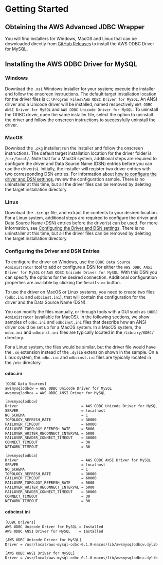 # Getting Started

## Obtaining the AWS Advanced JDBC Wrapper

You will find installers for Windows, MacOS and Linux that can be downloaded directly from [GitHub Releases](https://github.com/awslabs/aws-mysql-odbc/releases) to install the AWS ODBC Driver for MySQL.

## Installing the AWS ODBC Driver for MySQL

### Windows
Download the `.msi` Windows installer for your system; execute the installer and follow the onscreen instructions. The default target installation location for the driver files is `C:\Program Files\AWS ODBC Driver for MySQL`. An ANSI driver and a Unicode driver will be installed, named respectively `AWS ODBC ANSI Driver for MySQL` and `AWS ODBC Unicode Driver for MySQL`. To uninstall the ODBC driver, open the same installer file, select the option to uninstall the driver and follow the onscreen instructions to successfully uninstall the driver.

### MacOS
Download the `.pkg` installer; run the installer and follow the onscreen instructions. The default target installation location for the driver folder is `/usr/local/`. Note that for a MacOS system, additional steps are required to configure the driver and Data Source Name (DSN) entries before you can use the driver(s). Initially, the installer will register two driver entries with two corresponding DSN entries. For information about [how to configure the driver and DSN settings](#configuring-the-driver-and-dsn-entries), review the configuration sample. There is no uninstaller at this time, but all the driver files can be removed by deleting the target installation directory.

### Linux
Download the `.tar.gz` file, and extract the contents to your desired location. For a Linux system, additional steps are required to configure the driver and Data Source Name (DSN) entries before the driver(s) can be used. For more information, see [Configuring the Driver and DSN settings](#configuring-the-driver-and-dsn-entries). There is no uninstaller at this time, but all the driver files can be removed by deleting the target installation directory.

### Configuring the Driver and DSN Entries 
To configure the driver on Windows, use the `ODBC Data Source Administrator` tool to add or configure a DSN for either the `AWS ODBC ANSI Driver for MySQL` or `AWS ODBC Unicode Driver for MySQL`. With this DSN you can specify the options for the desired connection. Additional configuration properties are available by clicking the `Details >>` button.

To use the driver on MacOS or Linux systems, you need to create two files (`odbc.ini` and `odbcinst.ini`), that will contain the configuration for the driver and the Data Source Name (DSN).

You can modify the files manually, or through tools with a GUI such as `iODBC Administrator` (available for MacOS). In the following sections, we show samples of `odbc.ini` and `odbcinst.ini` files that describe how an ANSI driver could be set up for a MacOS system. In a MacOS system, the `odbc.ini` and `odbcinst.ini` files are typically located in the `/Library/ODBC/` directory.

For a Linux system, the files would be similar, but the driver file would have the `.so` extension instead of the `.dylib` extension shown in the sample. On a Linux system, the `odbc.ini` and `odbcinst.ini` files are typically located in the `/etc` directory.

#### odbc.ini
```bash
[ODBC Data Sources]
awsmysqlodbcw = AWS ODBC Unicode Driver for MySQL
awsmysqlodbca = AWS ODBC ANSI Driver for MySQL

[awsmysqlodbcw]
Driver                             = AWS ODBC Unicode Driver for MySQL
SERVER                             = localhost
NO_SCHEMA                          = 1
TOPOLOGY_REFRESH_RATE              = 30000
FAILOVER_TIMEOUT                   = 60000
FAILOVER_TOPOLOGY_REFRESH_RATE     = 5000
FAILOVER_WRITER_RECONNECT_INTERVAL = 5000
FAILOVER_READER_CONNECT_TIMEOUT    = 30000
CONNECT_TIMEOUT                    = 30
NETWORK_TIMEOUT                    = 30

[awsmysqlodbca]
Driver                             = AWS ODBC ANSI Driver for MySQL
SERVER                             = localhost
NO_SCHEMA                          = 1
TOPOLOGY_REFRESH_RATE              = 30000
FAILOVER_TIMEOUT                   = 60000
FAILOVER_TOPOLOGY_REFRESH_RATE     = 5000
FAILOVER_WRITER_RECONNECT_INTERVAL = 5000
FAILOVER_READER_CONNECT_TIMEOUT    = 30000
CONNECT_TIMEOUT                    = 30
NETWORK_TIMEOUT                    = 30
```

#### odbcinst.ini
```bash
[ODBC Drivers]
AWS ODBC Unicode Driver for MySQL = Installed
AWS ODBC ANSI Driver for MySQL    = Installed

[AWS ODBC Unicode Driver for MySQL]
Driver = /usr/local/aws-mysql-odbc-0.1.0-macos/lib/awsmysqlodbcw.dylib

[AWS ODBC ANSI Driver for MySQL]
Driver = /usr/local/aws-mysql-odbc-0.1.0-macos/lib/awsmysqlodbca.dylib
```
